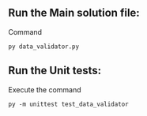## Run the Main solution file:
Command

```
py data_validator.py
```

## Run the Unit tests:

Execute the command

```
py -m unittest test_data_validator
```

